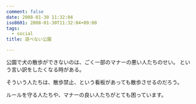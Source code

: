 ```yaml
---
comment: false
date: 2008-01-30 11:32:04
iso8601: 2008-01-30T11:32:04+09:00
tags:
  - social
title: 遊べない公園

---
```


公園で犬の散歩ができないのは、ごく一部のマナーの悪い人たちのせい。
という言い訳をしたくなる時がある。

そういう人たちは、散歩禁止、という看板があっても散歩させるのだろう。

ルールを守る人たちや、マナーの良い人たちがとても困っています。
